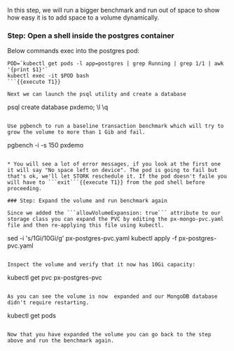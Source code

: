 In this step, we will run a bigger benchmark and run out of space to show how easy it is to add space to a volume dynamically.

### Step: Open a shell inside the postgres container

Below commands exec into the postgres pod:

```
POD=`kubectl get pods -l app=postgres | grep Running | grep 1/1 | awk '{print $1}'`
kubectl exec -it $POD bash
```{{execute T1}}

Next we can launch the psql utility and create a database
```
psql
create database pxdemo;
\l
\q
```{{execute T1}}

Use pgbench to run a baseline transaction benchmark which will try to grow the volume to more than 1 Gib and fail.

```
pgbench -i -s 150 pxdemo
```{{execute T1}}

* You will see a lot of error messages, if you look at the first one it will say "No space left on device". The pod is going to fail but that's ok, we'll let STORK reschedule it. If the pod doesn't faile you will have to ```exit```{{execute T1}} from the pod shell before proceeding.

### Step: Expand the volume and run benchmark again

Since we added the ```allowVolumeExpansion: true``` attribute to our storage class you can expand the PVC by editing the px-mongo-pvc.yaml file and then re-applying this file using kubectl.

```
sed -i 's/1Gi/10Gi/g' px-postgres-pvc.yaml
kubectl apply -f px-postgres-pvc.yaml
```{{execute T1}}

Inspect the volume and verify that it now has 10Gi capacity:
```
kubectl get pvc px-postgres-pvc
```{{execute T1}}

As you can see the volume is now  expanded and our MongoDB database didn't require restarting.
```
kubectl get pods
```{{execute T1}}

Now that you have expanded the volume you can go back to the step above and run the benchmark again.

